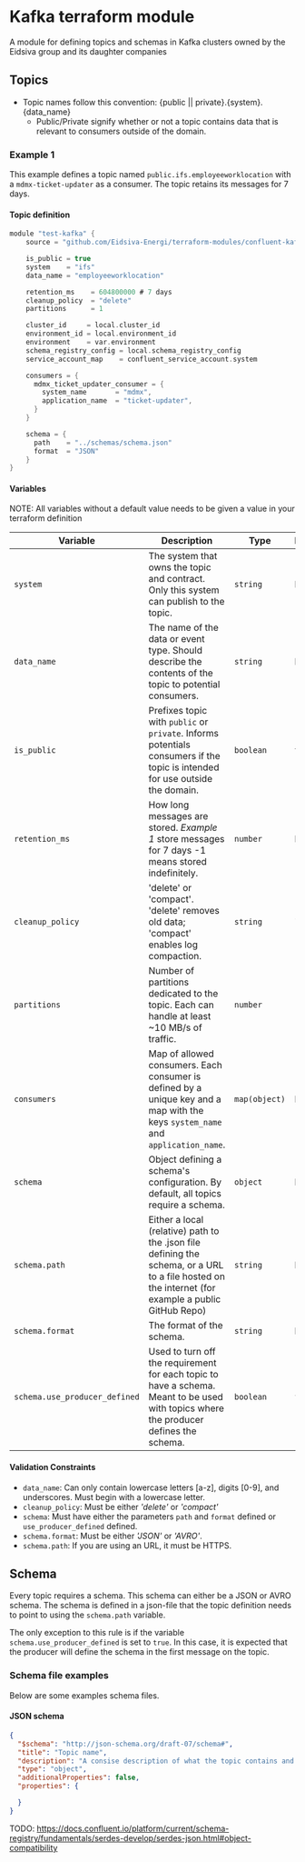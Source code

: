 # Kafka terraform module
A module for defining topics and schemas in Kafka clusters owned by the Eidsiva group and its daughter companies


## Topics
* Topic names follow this convention: {public || private}.{system}.{data_name}
  * Public/Private signify whether or not a topic contains data that is relevant to consumers outside of the domain.


### Example 1
This example defines a topic named `public.ifs.employeeworklocation` with a `mdmx-ticket-updater` as a consumer. The topic retains its messages for 7 days.

#### Topic definition
```c
module "test-kafka" {
    source = "github.com/Eidsiva-Energi/terraform-modules/confluent-kafka/topic"

    is_public = true
    system    = "ifs"
    data_name = "employeeworklocation"

    retention_ms    = 604800000 # 7 days
    cleanup_policy  = "delete"
    partitions      = 1

    cluster_id     = local.cluster_id
    environment_id = local.environment_id
    environment    = var.environment
    schema_registry_config = local.schema_registry_config
    service_account_map    = confluent_service_account.system

    consumers = {
      mdmx_ticket_updater_consumer = {
        system_name       = "mdmx",
        application_name  = "ticket-updater",
      }
    }

    schema = {
      path    = "../schemas/schema.json"
      format  = "JSON"
    }
}
```

#### Variables
NOTE: All variables without a default value needs to be given a value in your terraform definition

| **Variable**              | **Description**                                                                                                 | **Type**      | **Default**               |
|---------------------------|-----------------------------------------------------------------------------------------------------------------|---------------|---------------------------|
| `system`                  | The system that owns the topic and contract. Only this system can publish to the topic.                         | `string`      | N/A                       |
| `data_name`               | The name of the data or event type. Should describe the contents of the topic to potential consumers.           | `string`      | N/A                       |
| `is_public`               | Prefixes topic with `public` or `private`. Informs potentials consumers if the  topic is intended for use outside the domain.   | `boolean` | `true`        |
| `retention_ms`            | How long messages are stored. *Example 1* store messages for 7 days -1 means stored indefinitely.               | `number`      | N/A                       |
| `cleanup_policy`          | 'delete' or 'compact'. 'delete' removes old data; 'compact' enables log compaction.                             | `string`      | 'delete'                  |
| `partitions`              | Number of partitions dedicated to the topic. Each can handle at least ~10 MB/s of traffic.                      | `number`      | 1                         |
| `consumers`               | Map of allowed consumers. Each consumer is defined by a unique key and a map with the keys `system_name` and `application_name`.| `map(object)` | N/A       |
| `schema`                  | Object defining a schema's configuration. By default, all topics require a schema.                              | `object`      | N/A                       |
| `schema.path`             | Either a local (relative) path to the .json file defining the schema, or a URL to a file hosted on the internet (for example a public GitHub Repo)                                                                                                                                         | `string`      | N/A                       |
| `schema.format`           | The format of the schema.                                                                                       | `string`      | N/A                       |
| `schema.use_producer_defined` | Used to turn off the requirement for each topic to have a schema. Meant to be used with topics where the producer defines the schema. |`boolean`| `false` |


#### Validation Constraints
- `data_name`: Can only contain lowercase letters [a-z], digits [0-9], and underscores. Must begin with a lowercase letter. 
- `cleanup_policy`: Must be either *'delete'* or *'compact'*
- `schema`: Must have either the parameters `path` and `format` defined or `use_producer_defined` defined.
- `schema.format`: Must be either *'JSON'* or *'AVRO'*.
- `schema.path`: If you are using an URL, it must be HTTPS.

## Schema
Every topic requires a schema. This schema can either be a JSON or AVRO schema. The schema is defined in a json-file that the topic definition needs to point to using the `schema.path` variable. 

The only exception to this rule is if the variable `schema.use_producer_defined` is set to `true`. In this case, it is expected that the producer will define the schema in the first message on the topic.

### Schema file examples
Below are some examples schema files.

#### JSON schema
```json
{
  "$schema": "http://json-schema.org/draft-07/schema#",
  "title": "Topic name",
  "description": "A consise description of what the topic contains and is intendet to be used for",
  "type": "object",
  "additionalProperties": false,
  "properties": {

  }
}
```

TODO: https://docs.confluent.io/platform/current/schema-registry/fundamentals/serdes-develop/serdes-json.html#object-compatibility